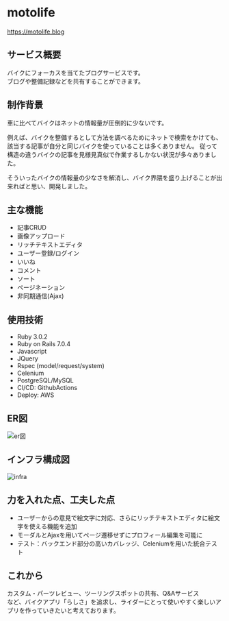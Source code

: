 # motolife
https://motolife.blog
## サービス概要
バイクにフォーカスを当てたブログサービスです。  
ブログや整備記録などを共有することができます。
## 制作背景  
車に比べてバイクはネットの情報量が圧倒的に少ないです。  
  
例えば、バイクを整備するとして方法を調べるためにネットで検索をかけても、該当する記事が自分と同じバイクを使っていることは多くありません。 
従って構造の違うバイクの記事を見様見真似で作業するしかない状況が多々ありました。  
  
そういったバイクの情報量の少なさを解消し、バイク界隈を盛り上げることが出来ればと思い、開発しました。  
## 主な機能
* 記事CRUD
* 画像アップロード
* リッチテキストエディタ
* ユーザー登録/ログイン
* いいね
* コメント
* ソート
* ページネーション
* 非同期通信(Ajax)
## 使用技術
* Ruby 3.0.2
* Ruby on Rails 7.0.4
* Javascript
* JQuery
* Rspec (model/request/system)
* Celenium
* PostgreSQL/MySQL
* CI/CD: GithubActions
* Deploy: AWS
## ER図
![er図](https://user-images.githubusercontent.com/120924735/223081010-5e8c9884-b80d-4047-b959-f24291c4fed5.png)
## インフラ構成図
![infra](https://user-images.githubusercontent.com/120924735/223062721-45e86036-1b95-4818-a6e4-c279b118a5bb.png)
## 力を入れた点、工夫した点
* ユーザーからの意見で絵文字に対応、さらにリッチテキストエディタに絵文字を使える機能を追加
* モーダルとAjaxを用いてページ遷移せずにプロフィール編集を可能に
* テスト：バックエンド部分の高いカバレッジ、Celeniumを用いた統合テスト
## これから
カスタム・パーツレビュー、ツーリングスポットの共有、Q&Aサービス  
など、バイクアプリ「らしさ」を追求し、ライダーにとって使いやすく楽しいアプリを作っていきたいと考えております。

